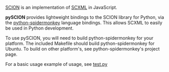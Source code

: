 [SCION](https://github.com/jbeard4/SCION) is an implementation of [SCXML](http://www.w3.org/TR/scxml/) in JavaScript. 

**pySCION** provides lightweight bindings to the SCION library for Python, via the [python-spidermonkey](https://github.com/davisp/python-spidermonkey) language bindings. This allows SCXML to easily be used in Python development.

To use pySCION, you will need to build python-spidermonkey for your platform. The included Makefile should build python-spidermonkey for Ubuntu. To build on other platform's, see python-spidermonkey's project page. 

For a basic usage example of usage, see [test.py](https://github.com/jbeard4/pySCION/blob/master/test.py)
